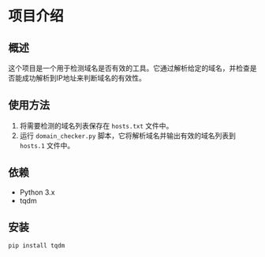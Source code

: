 # 项目介绍

## 概述
这个项目是一个用于检测域名是否有效的工具。它通过解析给定的域名，并检查是否能成功解析到IP地址来判断域名的有效性。

## 使用方法
1. 将需要检测的域名列表保存在 `hosts.txt` 文件中。
2. 运行 `domain_checker.py` 脚本，它将解析域名并输出有效的域名列表到 `hosts.1` 文件中。

## 依赖
- Python 3.x
- tqdm

## 安装
```bash
pip install tqdm
